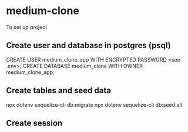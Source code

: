 # medium-clone

To set up project

## Create user and database in postgres (psql)
CREATE USER medium_clone_app WITH ENCRYPTED PASSWORD <see .env>;
CREATE DATABASE medium_clone WITH OWNER medium_clone_app;

## Create tables and seed data
npx dotenv sequelize-cli db:migrate
npx dotenv sequelize-cli db:seed:all

## Create session

